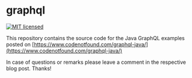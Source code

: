 # graphql

[![MIT licensed](https://img.shields.io/badge/license-MIT-blue.svg)](./LICENSE)

This repository contains the source code for the Java GraphQL examples posted on [https://www.codenotfound.com/graphql-java/](https://www.codenotfound.com/graphql-java/)

In case of questions or remarks please leave a comment in the respective blog post. Thanks!
